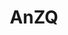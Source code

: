---
layout: home

title: AnZQ
titleTemplate: Vite & Vue Powered Static Site Generator

hero:
    name: AnZQ-Blog
    text: Vite & Vue Powered Static Site Generator
    tagline: Simple, powerful, and performant. Meet the modern SSG framework you've always wanted.
    actions:
        - theme: alt
          text: View on GitHub
          link: https://github.com/anzq-yy/blog

features:
    - title: "后端"
      details: java 
      actions:
          - theme: brand
            text: Java
            link: /backend/java/index
    - title: Designed to be simplicity first
      details: With Markdown-centered content, it's built to help you focus on writing and deployed with minimum configuration.
    - title: Power of Vue meets Markdown
      details: Enhance your content with all the features of Vue in Markdown, while being able to customize your site with Vue.
    - title: Fully static yet still dynamic
      details: Go wild with true SSG + SPA architecture. Static on page load, but engage users with 100% interactivity from there.
---